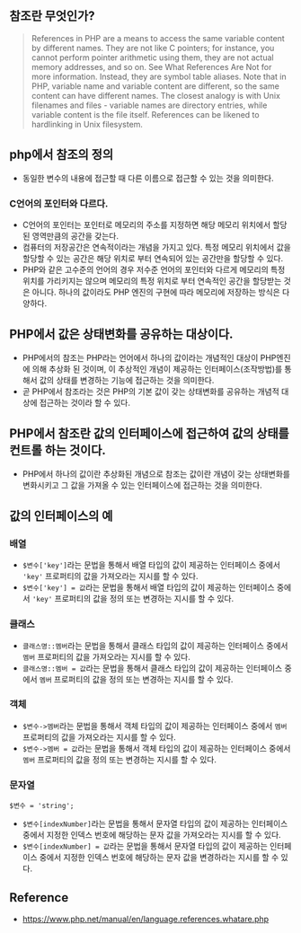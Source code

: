 ## 참조란 무엇인가?
> References in PHP are a means to access the same variable content by different names. They are not like C pointers; for instance, you cannot perform pointer arithmetic using them, they are not actual memory addresses, and so on. See What References Are Not for more information. Instead, they are symbol table aliases. Note that in PHP, variable name and variable content are different, so the same content can have different names. The closest analogy is with Unix filenames and files - variable names are directory entries, while variable content is the file itself. References can be likened to hardlinking in Unix filesystem.

## php에서 참조의 정의
- 동일한 변수의 내용에 접근할 때 다른 이름으로 접근할 수 있는 것을 의미한다.

### C언어의 포인터와 다르다.
- C언어의 포인터는 포인터로 메모리의 주소를 지정하면 해당 메모리 위치에서 할당된 영역만큼의 공간을 갖는다.
- 컴퓨터의 저장공간은 연속적이라는 개념을 가지고 있다. 특정 메모리 위치에서 값을 할당할 수 있는 공간은 해당 위치로 부터 연속되어 있는 공간만을 할당할 수 있다.
- PHP와 같은 고수준의 언어의 경우 저수준 언어의 포인터와 다르게 메모리의 특정 위치를 가리키지는 않으며 메모리의 특정 위치로 부터 연속적인 공간을 할당받는 것은 아니다. 하나의 값이라도 PHP 엔진의 구현에 따라 메모리에 저장하는 방식은 다양하다.

## PHP에서 값은 상태변화를 공유하는 대상이다.
- PHP에서의 참조는 PHP라는 언어에서 하나의 값이라는 개념적인 대상이 PHP엔진에 의해 추상화 된 것이며, 이 추상적인 개념이 제공하는 인터페이스(조작방법)를 통해서 값의 상태를 변경하는 기능에 접근하는 것을 의미한다.
- 곧 PHP에서 참조라는 것은 PHP의 기본 값이 갖는 상태변화를 공유하는 개념적 대상에 접근하는 것이라 할 수 있다.

## PHP에서 참조란 값의 인터페이스에 접근하여 값의 상태를 컨트롤 하는 것이다.
- PHP에서 하나의 값이란 추상화된 개념으로 참조는 값이란 개념이 갖는 상태변화를 변화시키고 그 값을 가져올 수 있는 인터페이스에 접근하는 것을 의미한다.

## 값의 인터페이스의 예
### 배열
- `$변수['key']`라는 문법을 통해서 배열 타입의 값이 제공하는 인터페이스 중에서 `'key'` 프로퍼티의 값을 가져오라는 지시를 할 수 있다.
- `$변수['key'] = 값`라는 문법을 통해서 배열 타입의 값이 제공하는 인터페이스 중에서 `'key'` 프로퍼티의 값을 정의 또는 변경하는 지시를 할 수 있다.

### 클래스
- `클래스명::멤버`라는 문법을 통해서 클래스 타입의 값이 제공하는 인터페이스 중에서 `멤버` 프로퍼티의 값을 가져오라는 지시를 할 수 있다.
- `클래스명::멤버 = 값`라는 문법을 통해서 클래스 타입의 값이 제공하는 인터페이스 중에서 `멤버` 프로퍼티의 값을 정의 또는 변경하는 지시를 할 수 있다.

### 객체
- `$변수->멤버`라는 문법을 통해서 객체 타입의 값이 제공하는 인터페이스 중에서 `멤버` 프로퍼티의 값을 가져오라는 지시를 할 수 있다.
- `$변수->멤버 = 값`라는 문법을 통해서 객체 타입의 값이 제공하는 인터페이스 중에서 `멤버` 프로퍼티의 값을 정의 또는 변경하는 지시를 할 수 있다.

### 문자열
```
$변수 = 'string';
```
- `$변수[indexNumber]`라는 문법을 통해서 문자열 타입의 값이 제공하는 인터페이스 중에서 지정한 인덱스 번호에 해당하는 문자 값을 가져오라는 지시를 할 수 있다.
- `$변수[indexNumber] = 값`라는 문법을 통해서 문자열 타입의 값이 제공하는 인터페이스 중에서 지정한 인덱스 번호에 해당하는 문자 값을 변경하라는 지시를 할 수 있다.

## Reference
- https://www.php.net/manual/en/language.references.whatare.php
